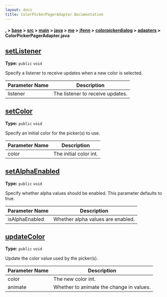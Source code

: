 ```yaml
---
layout: docs
title: ColorPickerPagerAdapter Documentation
---
```

#### [.](./../../../../../../../../index) > [base](./../../../../../../../index) > [src](./../../../../../../index) > [main](./../../../../../index) > [java](./../../../../index) > [me](./../../../index) > [jfenn](./../../index) > [colorpickerdialog](./../index) > [adapters](./index) > **ColorPickerPagerAdapter.java**

## [setListener](https://github.com/fennifith/ColorPickerDialog/blob/master/base/src/main/java/me/jfenn/colorpickerdialog/adapters/ColorPickerPagerAdapter.java#L33)

**Type:** `public` `void`

Specify a listener to receive updates when a new color is selected. 





|Parameter Name|Description|
|-----|-----|
|listener|The listener to receive updates.  |








## [setColor](https://github.com/fennifith/ColorPickerDialog/blob/master/base/src/main/java/me/jfenn/colorpickerdialog/adapters/ColorPickerPagerAdapter.java#L42)

**Type:** `public` `void`

Specify an initial color for the picker(s) to use. 





|Parameter Name|Description|
|-----|-----|
|color|The initial color int.  |








## [setAlphaEnabled](https://github.com/fennifith/ColorPickerDialog/blob/master/base/src/main/java/me/jfenn/colorpickerdialog/adapters/ColorPickerPagerAdapter.java#L53)

**Type:** `public` `void`

Specify whether alpha values should be enabled. This parameter 
defaults to true. 





|Parameter Name|Description|
|-----|-----|
|isAlphaEnabled|Whether alpha values are enabled.  |








## [updateColor](https://github.com/fennifith/ColorPickerDialog/blob/master/base/src/main/java/me/jfenn/colorpickerdialog/adapters/ColorPickerPagerAdapter.java#L63)

**Type:** `public` `void`

Update the color value used by the picker(s). 





|Parameter Name|Description|
|-----|-----|
|color|The new color int.|
|animate|Whether to animate the change in values.  |








